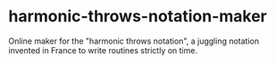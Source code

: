 # harmonic-throws-notation-maker
Online maker for the "harmonic throws notation", a juggling notation invented in France to write routines strictly on time.
